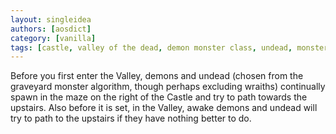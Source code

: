 ```yaml
---
layout: singleidea
authors: [aosdict]
category: [vanilla]
tags: [castle, valley of the dead, demon monster class, undead, monster ai]
---
```

Before you first enter the Valley, demons and undead (chosen from the graveyard monster algorithm, though perhaps excluding wraiths) continually spawn in the maze on the right of the Castle and try to path towards the upstairs. Also before it is set, in the Valley, awake demons and undead will try to path to the upstairs if they have nothing better to do.
